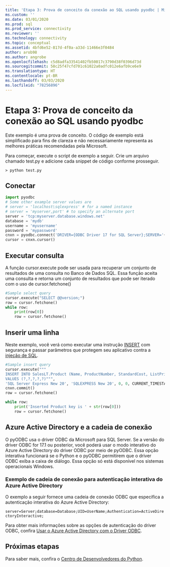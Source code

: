 ```yaml
---
title: 'Etapa 3: Prova de conceito da conexão ao SQL usando pyodbc | Microsoft Docs'
ms.custom: ''
ms.date: 03/01/2020
ms.prod: sql
ms.prod_service: connectivity
ms.reviewer: ''
ms.technology: connectivity
ms.topic: conceptual
ms.assetid: 4bfd6e52-817d-4f0a-a33d-11466e3f0484
author: arob98
ms.author: angrobe
ms.openlocfilehash: c5d8adfa33541402fb50017c3790d38f0396d73d
ms.sourcegitcommit: 58c25f47cfd701c61022a0adfc012e6afb9ce6e9
ms.translationtype: HT
ms.contentlocale: pt-BR
ms.lasthandoff: 03/03/2020
ms.locfileid: "78256896"
---
```

# <a name="step-3-proof-of-concept-connecting-to-sql-using-pyodbc"></a>Etapa 3: Prova de conceito da conexão ao SQL usando pyodbc

Este exemplo é uma prova de conceito. O código de exemplo está simplificado para fins de clareza e não necessariamente representa as melhores práticas recomendadas pela Microsoft.  

Para começar, execute o script de exemplo a seguir. Crie um arquivo chamado test.py e adicione cada snippet de código conforme prosseguir. 

```
> python test.py
```
  
## <a name="connect"></a>Conectar  
  
```python
import pyodbc 
# Some other example server values are
# server = 'localhost\sqlexpress' # for a named instance
# server = 'myserver,port' # to specify an alternate port
server = 'tcp:myserver.database.windows.net' 
database = 'mydb' 
username = 'myusername' 
password = 'mypassword' 
cnxn = pyodbc.connect('DRIVER={ODBC Driver 17 for SQL Server};SERVER='+server+';DATABASE='+database+';UID='+username+';PWD='+ password)
cursor = cnxn.cursor()

```  
  
  
## <a name="run-query"></a>Executar consulta  
  
A função cursor.execute pode ser usada para recuperar um conjunto de resultados de uma consulta no Banco de Dados SQL. Essa função aceita uma consulta e retorna um conjunto de resultados que pode ser iterado com o uso de cursor.fetchone()
  
  
```python
#Sample select query
cursor.execute("SELECT @@version;") 
row = cursor.fetchone() 
while row: 
    print(row[0])
    row = cursor.fetchone()

```  
  
## <a name="insert-a-row"></a>Inserir uma linha  
  
Neste exemplo, você verá como executar uma instrução [INSERT](../../../t-sql/statements/insert-transact-sql.md) com segurança e passar parâmetros que protegem seu aplicativo contra a [injeção de SQL](../../../relational-databases/tables/primary-and-foreign-key-constraints.md).    
  
  
```python
#Sample insert query
cursor.execute("""
INSERT INTO SalesLT.Product (Name, ProductNumber, StandardCost, ListPrice, SellStartDate) 
VALUES (?,?,?,?,?)""",
'SQL Server Express New 20', 'SQLEXPRESS New 20', 0, 0, CURRENT_TIMESTAMP) 
cnxn.commit()
row = cursor.fetchone()

while row: 
    print('Inserted Product key is ' + str(row[0]))
    row = cursor.fetchone()
```  

## <a name="azure-active-directory-and-the-connection-string"></a>Azure Active Directory e a cadeia de conexão

O pyODBC usa o driver ODBC da Microsoft para SQL Server.
Se a versão do driver ODBC for 17.1 ou posterior, você poderá usar o modo interativo do Azure Active Directory do driver ODBC por meio de pyODBC.
Essa opção interativa funcionará se o Python e o pyODBC permitirem que o driver ODBC exiba a caixa de diálogo. Essa opção só está disponível nos sistemas operacionais Windows. 

### <a name="example-connection-string-for-azure-active-directory-interactive-authentication"></a>Exemplo de cadeia de conexão para autenticação interativa do Azure Active Directory

O exemplo a seguir fornece uma cadeia de conexão ODBC que especifica a autenticação interativa do Azure Active Directory:

`server=Server;database=Database;UID=UserName;Authentication=ActiveDirectoryInteractive;`

Para obter mais informações sobre as opções de autenticação do driver ODBC, confira [Usar o Azure Active Directory com o Driver ODBC](../../odbc/using-azure-active-directory.md#new-andor-modified-dsn-and-connection-string-keywords).

## <a name="next-steps"></a>Próximas etapas
  
Para saber mais, confira o [Centro de Desenvolvedores do Python](https://azure.microsoft.com/develop/python/).
